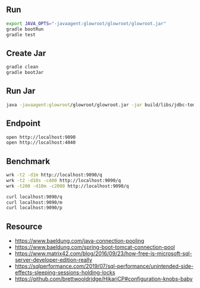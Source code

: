 ## Run

```bash
export JAVA_OPTS="-javaagent:glowroot/glowroot/glowroot.jar"
gradle bootRun
gradle test
```

## Create Jar

```bash
gradle clean
gradle bootJar
```

## Run Jar

```bash
java -javaagent:glowroot/glowroot/glowroot.jar -jar build/libs/jdbc-tomcat-pool-0.0.1-SNAPSHOT.jar
```

## Endpoint

```bash
open http://localhost:9090
open http://localhost:4040
```

## Benchmark

```bash
wrk -t2 -d1m http://localhost:9090/q
wrk -t2 -d10s -c400 http://localhost:9090/q
wrk -t200 -d10m -c2000 http://localhost:9090/q

curl localhost:9090/q
curl localhost:9090/m
curl localhost:9090/p
```

## Resource

- https://www.baeldung.com/java-connection-pooling
- https://www.baeldung.com/spring-boot-tomcat-connection-pool
- https://www.matrix42.com/blog/2016/09/23/how-free-is-microsoft-sql-server-developer-edition-really
- https://sqlperformance.com/2019/07/sql-performance/unintended-side-effects-sleeping-sessions-holding-locks
- https://github.com/brettwooldridge/HikariCP#configuration-knobs-baby